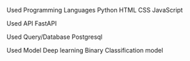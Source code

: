 Used Programming Languages
Python
HTML
CSS
JavaScript

Used API
FastAPI

Used Query/Database
Postgresql

Used Model
Deep learning Binary Classification model
